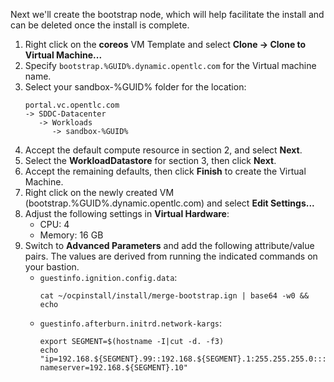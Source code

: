 Next we'll create the bootstrap node, which will help facilitate the install and can be deleted once the install is complete.

1. Right click on the **coreos** VM Template and select **Clone -> Clone to Virtual Machine...**
2. Specify `bootstrap.%GUID%.dynamic.opentlc.com` for the Virtual machine name.
3. Select your sandbox-%GUID% folder for the location:
   ```
   portal.vc.opentlc.com
   -> SDDC-Datacenter
      -> Workloads
         -> sandbox-%GUID%
    ```
4. Accept the default compute resource in section 2, and select **Next**.
5. Select the **WorkloadDatastore** for section 3, then click **Next**.
6. Accept the remaining defaults, then click **Finish** to create the Virtual Machine.
7. Right click on the newly created VM (bootstrap.%GUID%.dynamic.opentlc.com) and select **Edit Settings...**
8. Adjust the following settings in **Virtual Hardware**:
   * CPU: 4
   * Memory: 16 GB
9. Switch to **Advanced Parameters** and add the following attribute/value pairs. The values are derived from running the indicated commands on your bastion.
   * `guestinfo.ignition.config.data`: 
        ```execute
        cat ~/ocpinstall/install/merge-bootstrap.ign | base64 -w0 && echo
        ```
   * `guestinfo.afterburn.initrd.network-kargs`:
        ```execute
        export SEGMENT=$(hostname -I|cut -d. -f3)
        echo "ip=192.168.${SEGMENT}.99::192.168.${SEGMENT}.1:255.255.255.0:::none nameserver=192.168.${SEGMENT}.10"
        ```
